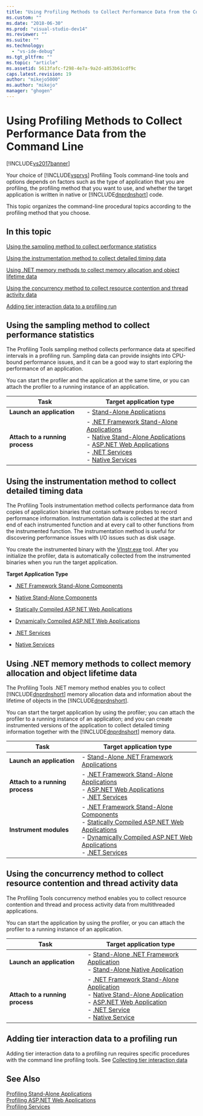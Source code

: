 ```yaml
---
title: "Using Profiling Methods to Collect Performance Data from the Command Line | Microsoft Docs"
ms.custom: ""
ms.date: "2018-06-30"
ms.prod: "visual-studio-dev14"
ms.reviewer: ""
ms.suite: ""
ms.technology: 
  - "vs-ide-debug"
ms.tgt_pltfrm: ""
ms.topic: "article"
ms.assetid: 5613fafc-f298-4e7a-9a2d-a853b61cdf9c
caps.latest.revision: 19
author: "mikejo5000"
ms.author: "mikejo"
manager: "ghogen"
---
```

# Using Profiling Methods to Collect Performance Data from the Command Line
[!INCLUDE[vs2017banner](../includes/vs2017banner.md)]

Your choice of [!INCLUDE[vsprvs](../includes/vsprvs-md.md)] Profiling Tools command-line tools and options depends on factors such as the type of application that you are profiling, the profiling method that you want to use, and whether the target application is written in native or [!INCLUDE[dnprdnshort](../includes/dnprdnshort-md.md)] code.  
  
 This topic organizes the command-line procedural topics according to the profiling method that you choose.  
  
## In this topic  
 [Using the sampling method to collect performance statistics](#BKMK_Using_the_sampling_method_to_collect_performance_statistics)  
  
 [Using the instrumentation method to collect detailed timing data](#BKMK_Using_the_instrumentation_method_to_collect_detailed_timing_data)  
  
 [Using .NET memory methods to collect memory allocation and object lifetime data](#BKMK_Using__NET_memory_methods_to_collect_memory_allocation_and_object_lifetime_data)  
  
 [Using the concurrency method to collect resource contention and thread activity data](#BKMK_Using_the_concurrency_method_to_collect_resource_contention_and_thread_activity_data)  
  
 [Adding tier interaction data to a profiling run](#BKMK_Adding_tier_interaction_data_to_a_profiling_run)  
  
##  <a name="BKMK_Using_the_sampling_method_to_collect_performance_statistics"></a> Using the sampling method to collect performance statistics  
 The Profiling Tools sampling method collects performance data at specified intervals in a profiling run. Sampling data can provide insights into CPU-bound performance issues, and it can be a good way to start exploring the performance of an application.  
  
 You can start the profiler and the application at the same time, or you can attach the profiler to a running instance of an application.  
  
|Task|Target application type|  
|----------|-----------------------------|  
|**Launch an application**|-   [Stand-Alone Applications](../profiling/how-to-launch-a-stand-alone-application-with-the-profiler-and-collect-application-statistics-by-using-the-command-line.md)|  
|**Attach to a running process**|-   [.NET Framework Stand-Alone Applications](../profiling/how-to-attach-the-profiler-to-a-dotnet-framework-stand-alone-application-and-collect-application-statistics-by-using-the-command-line.md)<br />-   [Native Stand-Alone Applications](../profiling/how-to-attach-the-profiler-to-a-native-stand-alone-application-and-collect-application-statistics-by-using-the-command-line.md)<br />-   [ASP.NET Web Applications](../profiling/how-to-attach-the-profiler-to-an-aspnet-web-application-to-collect-application-statistics-by-using-the-command-line.md)<br />-   [.NET Services](../profiling/how-to-attach-the-profiler-to-a-dotnet-service-to-collect-application-statistics-by-using-the-command-line.md)<br />-   [Native Services](../profiling/how-to-attach-the-profiler-to-a-native-service-to-collect-application-statistics-by-using-the-command-line.md)|  
  
##  <a name="BKMK_Using_the_instrumentation_method_to_collect_detailed_timing_data"></a> Using the instrumentation method to collect detailed timing data  
 The Profiling Tools instrumentation method collects performance data from copies of application binaries that contain software probes to record performance information. Instrumentation data is collected at the start and end of each instrumented function and at every call to other functions from the instrumented function. The instrumentation method is useful for discovering performance issues with I/O issues such as disk usage.  
  
 You create the instrumented binary with the [VInstr.exe](../profiling/vsinstr.md) tool. After you initialize the profiler, data is automatically collected from the instrumented binaries when you run the target application.  
  
 **Target Application Type**  
  
-   [.NET Framework Stand-Alone Components](../profiling/how-to-instrument-a-stand-alone-dotnet-framework-component-and-collect-timing-data-with-the-profiler-from-the-command-line.md)  
  
-   [Native Stand-Alone Components](../profiling/how-to-instrument-a-native-stand-alone-component-and-collect-timing-data-with-the-profiler-from-the-command-line.md)  
  
-   [Statically Compiled ASP.NET Web Applications](../profiling/how-to-instrument-a-statically-compiled-aspnet-web-application-and-collect-detailed-timing-data-with-the-profiler-by-using-the-command-line.md)  
  
-   [Dynamically Compiled ASP.NET Web Applications](../profiling/how-to-instrument-a-dynamically-compiled-aspnet-web-application-and-collect-detailed-timing-data-with-the-profiler-by-using-the-command-line.md)  
  
-   [.NET Services](../profiling/how-to-instrument-a-dotnet-service-and-collect-detailed-timing-data-by-using-the-profiler-command-line.md)  
  
-   [Native Services](../profiling/how-to-instrument-a-native-service-and-collect-detailed-timing-data-by-using-the-profiler-command-line.md)  
  
##  <a name="BKMK_Using__NET_memory_methods_to_collect_memory_allocation_and_object_lifetime_data"></a> Using .NET memory methods to collect memory allocation and object lifetime data  
 The Profiling Tools .NET memory method enables you to collect [!INCLUDE[dnprdnshort](../includes/dnprdnshort-md.md)] memory allocation data and information about the lifetime of objects in the [!INCLUDE[dnprdnshort](../includes/dnprdnshort-md.md)].  
  
 You can start the target application by using the profiler; you can attach the profiler to a running instance of an application; and you can create instrumented versions of the application to collect detailed timing information together with the [!INCLUDE[dnprdnshort](../includes/dnprdnshort-md.md)] memory data.  
  
|Task|Target application type|  
|----------|-----------------------------|  
|**Launch an application**|-   [Stand-Alone .NET Framework Applications](../profiling/how-to-launch-a-stand-alone-dotnet-framework-application-with-the-profiler-to-collect-memory-data-by-using-the-command-line.md)|  
|**Attach to a running process**|-   [.NET Framework Stand-Alone Applications](../profiling/how-to-attach-the-profiler-to-a-dotnet-framework-stand-alone-application-to-collect-memory-data-by-using-the-command-line.md)<br />-   [ASP.NET Web Applications](../profiling/how-to-attach-the-profiler-to-an-aspnet-web-application-to-collect-memory-data-by-using-the-command-line.md)<br />-   [.NET Services](../profiling/how-to-attach-the-profiler-to-a-dotnet-service-to-collect-memory-data-by-using-the-command-line.md)|  
|**Instrument modules**|-   [.NET Framework Stand-Alone Components](../profiling/how-to-instrument-a-stand-alone-dotnet-framework-component-and-collect-memory-data-with-the-profiler-by-using-the-command-line.md)<br />-   [Statically Compiled ASP.NET Web Applications](../profiling/how-to-instrument-a-statically-compiled-aspnet-web-application-and-collect-memory-data-by-using-the-profiler-command-line.md)<br />-   [Dynamically Compiled ASP.NET Web Applications](../profiling/how-to-instrument-a-dynamically-compiled-aspnet-web-application-and-collect-memory-data-by-using-the-profiler-command-line.md)<br />-   [.NET Services](../profiling/how-to-instrument-a-dotnet-framework-service-and-collect-memory-data-by-using-the-profiler-command-line.md)|  
  
##  <a name="BKMK_Using_the_concurrency_method_to_collect_resource_contention_and_thread_activity_data"></a> Using the concurrency method to collect resource contention and thread activity data  
 The Profiling Tools concurrency method enables you to collect resource contention and thread and process activity data from multithreaded applications.  
  
 You can start the application by using the profiler, or you can attach the profiler to a running instance of an application.  
  
|Task|Target application type|  
|----------|-----------------------------|  
|**Launch an application**|-   [Stand-Alone .NET Framework Application](../profiling/how-to-launch-a-stand-alone-dotnet-framework-application-with-the-profiler-to-collect-concurrency-data-by-using-the-command-line.md)<br />-   [Stand-Alone Native Application](../profiling/how-to-launch-a-stand-alone-native-application-with-the-profiler-to-collect-concurrency-data-by-using-the-command-line.md)|  
|**Attach to a running process**|-   [.NET Framework Stand-Alone Application](../profiling/how-to-attach-the-profiler-to-a-dotnet-framework-stand-alone-application-to-collect-concurrency-data-by-using-the-command-line.md)<br />-   [Native Stand-Alone Application](../profiling/how-to-attach-the-profiler-to-a-native-stand-alone-application-and-collect-concurrency-data-by-using-the-command-line.md)<br />-   [ASP.NET Web Application](../profiling/how-to-attach-the-profiler-to-an-aspnet-web-application-to-collect-concurrency-data-by-using-the-command-line.md)<br />-   [.NET Service](../profiling/how-to-attach-the-profiler-to-a-dotnet-service-to-collect-concurrency-data-by-using-the-command-line.md)<br />-   [Native Service](../profiling/how-to-attach-the-profiler-to-a-native-service-to-collect-concurrency-data-by-using-the-command-line.md)|  
  
##  <a name="BKMK_Adding_tier_interaction_data_to_a_profiling_run"></a> Adding tier interaction data to a profiling run  
 Adding tier interaction data to a profiling run requires specific procedures with the command line profiling tools. See [Collecting tier interaction data](../profiling/adding-tier-interaction-data-from-the-command-line.md)  
  
## See Also  
 [Profiling Stand-Alone Applications](../profiling/command-line-profiling-of-stand-alone-applications.md)   
 [Profiling ASP.NET Web Applications](../profiling/command-line-profiling-of-aspnet-web-applications.md)   
 [Profiling Services](../profiling/command-line-profiling-of-services.md)



